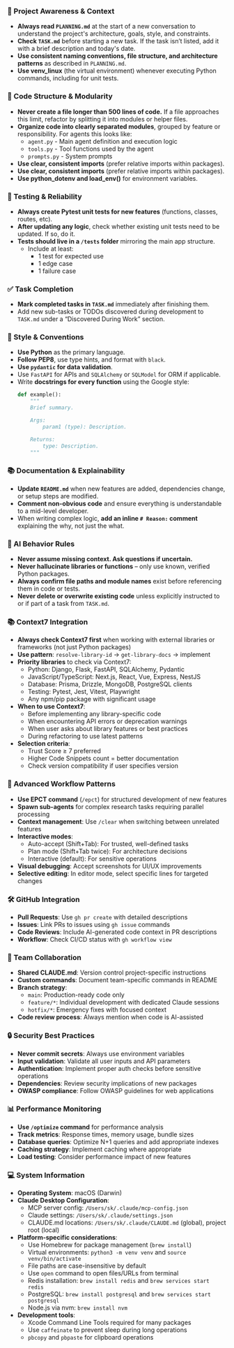### 🔄 Project Awareness & Context
- **Always read `PLANNING.md`** at the start of a new conversation to understand the project's architecture, goals, style, and constraints.
- **Check `TASK.md`** before starting a new task. If the task isn’t listed, add it with a brief description and today's date.
- **Use consistent naming conventions, file structure, and architecture patterns** as described in `PLANNING.md`.
- **Use venv_linux** (the virtual environment) whenever executing Python commands, including for unit tests.

### 🧱 Code Structure & Modularity
- **Never create a file longer than 500 lines of code.** If a file approaches this limit, refactor by splitting it into modules or helper files.
- **Organize code into clearly separated modules**, grouped by feature or responsibility.
  For agents this looks like:
    - `agent.py` - Main agent definition and execution logic 
    - `tools.py` - Tool functions used by the agent 
    - `prompts.py` - System prompts
- **Use clear, consistent imports** (prefer relative imports within packages).
- **Use clear, consistent imports** (prefer relative imports within packages).
- **Use python_dotenv and load_env()** for environment variables.

### 🧪 Testing & Reliability
- **Always create Pytest unit tests for new features** (functions, classes, routes, etc).
- **After updating any logic**, check whether existing unit tests need to be updated. If so, do it.
- **Tests should live in a `/tests` folder** mirroring the main app structure.
  - Include at least:
    - 1 test for expected use
    - 1 edge case
    - 1 failure case

### ✅ Task Completion
- **Mark completed tasks in `TASK.md`** immediately after finishing them.
- Add new sub-tasks or TODOs discovered during development to `TASK.md` under a “Discovered During Work” section.

### 📎 Style & Conventions
- **Use Python** as the primary language.
- **Follow PEP8**, use type hints, and format with `black`.
- **Use `pydantic` for data validation**.
- Use `FastAPI` for APIs and `SQLAlchemy` or `SQLModel` for ORM if applicable.
- Write **docstrings for every function** using the Google style:
  ```python
  def example():
      """
      Brief summary.

      Args:
          param1 (type): Description.

      Returns:
          type: Description.
      """
  ```

### 📚 Documentation & Explainability
- **Update `README.md`** when new features are added, dependencies change, or setup steps are modified.
- **Comment non-obvious code** and ensure everything is understandable to a mid-level developer.
- When writing complex logic, **add an inline `# Reason:` comment** explaining the why, not just the what.

### 🧠 AI Behavior Rules
- **Never assume missing context. Ask questions if uncertain.**
- **Never hallucinate libraries or functions** – only use known, verified Python packages.
- **Always confirm file paths and module names** exist before referencing them in code or tests.
- **Never delete or overwrite existing code** unless explicitly instructed to or if part of a task from `TASK.md`.

### 📚 Context7 Integration
- **Always check Context7 first** when working with external libraries or frameworks (not just Python packages)
- **Use pattern**: `resolve-library-id` → `get-library-docs` → implement
- **Priority libraries** to check via Context7:
  - Python: Django, Flask, FastAPI, SQLAlchemy, Pydantic
  - JavaScript/TypeScript: Next.js, React, Vue, Express, NestJS
  - Database: Prisma, Drizzle, MongoDB, PostgreSQL clients
  - Testing: Pytest, Jest, Vitest, Playwright
  - Any npm/pip package with significant usage
- **When to use Context7**:
  - Before implementing any library-specific code
  - When encountering API errors or deprecation warnings
  - When user asks about library features or best practices
  - During refactoring to use latest patterns
- **Selection criteria**:
  - Trust Score ≥ 7 preferred
  - Higher Code Snippets count = better documentation
  - Check version compatibility if user specifies version

### 🚀 Advanced Workflow Patterns
- **Use EPCT command** (`/epct`) for structured development of new features
- **Spawn sub-agents** for complex research tasks requiring parallel processing
- **Context management**: Use `/clear` when switching between unrelated features
- **Interactive modes**:
  - Auto-accept (Shift+Tab): For trusted, well-defined tasks
  - Plan mode (Shift+Tab twice): For architecture decisions
  - Interactive (default): For sensitive operations
- **Visual debugging**: Accept screenshots for UI/UX improvements
- **Selective editing**: In editor mode, select specific lines for targeted changes

### 🛠️ GitHub Integration
- **Pull Requests**: Use `gh pr create` with detailed descriptions
- **Issues**: Link PRs to issues using `gh issue` commands
- **Code Reviews**: Include AI-generated code context in PR descriptions
- **Workflow**: Check CI/CD status with `gh workflow view`

### 👥 Team Collaboration
- **Shared CLAUDE.md**: Version control project-specific instructions
- **Custom commands**: Document team-specific commands in README
- **Branch strategy**:
  - `main`: Production-ready code only
  - `feature/*`: Individual development with dedicated Claude sessions
  - `hotfix/*`: Emergency fixes with focused context
- **Code review process**: Always mention when code is AI-assisted

### 🔒 Security Best Practices
- **Never commit secrets**: Always use environment variables
- **Input validation**: Validate all user inputs and API parameters
- **Authentication**: Implement proper auth checks before sensitive operations
- **Dependencies**: Review security implications of new packages
- **OWASP compliance**: Follow OWASP guidelines for web applications

### 📊 Performance Monitoring
- **Use `/optimize` command** for performance analysis
- **Track metrics**: Response times, memory usage, bundle sizes
- **Database queries**: Optimize N+1 queries and add appropriate indexes
- **Caching strategy**: Implement caching where appropriate
- **Load testing**: Consider performance impact of new features

### 💻 System Information
- **Operating System**: macOS (Darwin)
- **Claude Desktop Configuration**:
  - MCP server config: `/Users/sk/.claude/mcp-config.json`
  - Claude settings: `/Users/sk/.claude/settings.json`
  - CLAUDE.md locations: `/Users/sk/.claude/CLAUDE.md` (global), project root (local)
- **Platform-specific considerations**:
  - Use Homebrew for package management (`brew install`)
  - Virtual environments: `python3 -m venv venv` and `source venv/bin/activate`
  - File paths are case-insensitive by default
  - Use `open` command to open files/URLs from terminal
  - Redis installation: `brew install redis` and `brew services start redis`
  - PostgreSQL: `brew install postgresql` and `brew services start postgresql`
  - Node.js via nvm: `brew install nvm`
- **Development tools**:
  - Xcode Command Line Tools required for many packages
  - Use `caffeinate` to prevent sleep during long operations
  - `pbcopy` and `pbpaste` for clipboard operations
